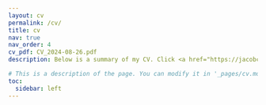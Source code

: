 ```yaml
---
layout: cv
permalink: /cv/
title: cv
nav: true
nav_order: 4
cv_pdf: CV_2024-08-26.pdf
description: Below is a summary of my CV. Click <a href="https://jacobcoreno.github.io/assets/pdf/CV_2024-08-26.pdf/">here</a> to download a complete PDF version.

# This is a description of the page. You can modify it in '_pages/cv.md'. You can also change or remove the top pdf download button.
toc:
  sidebar: left
---
```

